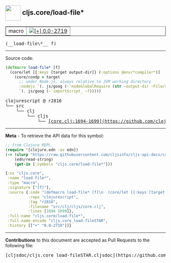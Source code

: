 ## <img width="48px" valign="middle" src="http://i.imgur.com/Hi20huC.png"> cljs.core/load-file\*

 <table border="1">
<tr>

<td>macro</td>
<td><a href="https://github.com/cljsinfo/cljs-api-docs/tree/0.0-2719"><img valign="middle" alt="[+] 0.0-2719" src="https://img.shields.io/badge/+-0.0--2719-lightgrey.svg"></a> </td>
</tr>
</table>

 <samp>
(__load-file\*__ f)<br>
</samp>

---





Source code:

```clj
(defmacro load-file* [f]
  (core/let [{:keys [target output-dir]} (:options @env/*compiler*)]
    (core/condp = target
      ;; under Node.js, always relative to JVM working directory
      :nodejs `(. js/goog (~'nodeGlobalRequire (str ~output-dir ~File/separator ~f)))
      `(. js/goog (~'importScript_ ~f)))))
```

 <pre>
clojurescript @ r2816
└── src
    └── clj
        └── cljs
            └── <ins>[core.clj:1694-1699](https://github.com/clojure/clojurescript/blob/r2816/src/clj/cljs/core.clj#L1694-L1699)</ins>
</pre>


---

__Meta__ - To retrieve the API data for this symbol:

```clj
;; from Clojure REPL
(require '[clojure.edn :as edn])
(-> (slurp "https://raw.githubusercontent.com/cljsinfo/cljs-api-docs/catalog/cljs-api.edn")
    (edn/read-string)
    (get-in [:symbols "cljs.core/load-file*"]))
```

```clj
{:ns "cljs.core",
 :name "load-file*",
 :type "macro",
 :signature ["[f]"],
 :source {:code "(defmacro load-file* [f]\n  (core/let [{:keys [target output-dir]} (:options @env/*compiler*)]\n    (core/condp = target\n      ;; under Node.js, always relative to JVM working directory\n      :nodejs `(. js/goog (~'nodeGlobalRequire (str ~output-dir ~File/separator ~f)))\n      `(. js/goog (~'importScript_ ~f)))))",
          :repo "clojurescript",
          :tag "r2816",
          :filename "src/clj/cljs/core.clj",
          :lines [1694 1699]},
 :full-name "cljs.core/load-file*",
 :full-name-encode "cljs.core_load-fileSTAR",
 :history [["+" "0.0-2719"]]}

```

---

__Contributions__ to this document are accepted as Pull Requests to the following file:

 <pre>
[cljsdoc/cljs.core_load-fileSTAR.cljsdoc](https://github.com/cljsinfo/cljs-api-docs/blob/master/cljsdoc/cljs.core_load-fileSTAR.cljsdoc)
</pre>

